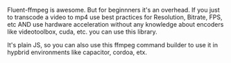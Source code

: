Fluent-ffmpeg is awesome. But for beginnners it's an overhead. If you just to transcode a video to mp4 use best practices for Resolution, Bitrate, FPS, etc AND use hardware acceleration without any knowledge about encoders like videotoolbox, cuda, etc. you can use this library. 

It's plain JS, so you can also use this ffmpeg command builder to use it in hypbrid environments like capacitor, cordoa, etx. 

